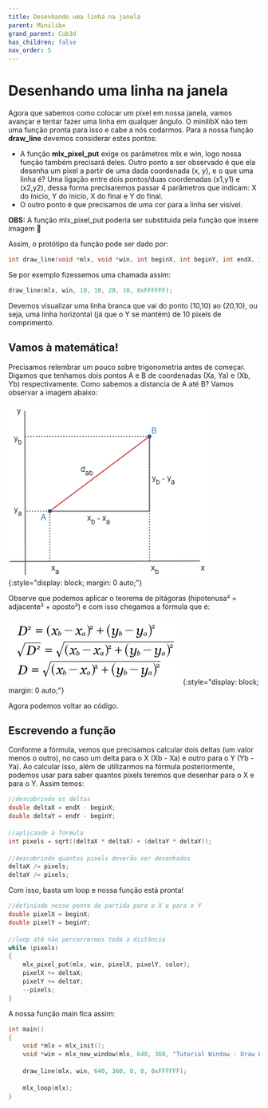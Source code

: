 ```yaml
---
title: Desenhando uma linha na janela
parent: Minilibx
grand_parent: Cub3d
has_children: false
nav_order: 5
---
```


# Desenhando uma linha na janela

Agora que sabemos como colocar um pixel em nossa janela, vamos avançar e tentar fazer uma linha em qualquer ângulo. O minilibX não tem uma função pronta para isso e cabe a nós codarmos. Para a nossa função **draw_line** devemos considerar estes pontos:

- A função **mlx_pixel_put** exige os parâmetros mlx e win, logo nossa função também precisará deles. Outro ponto a ser observado é que ela desenha um pixel a partir de uma dada coordenada (x, y), e o que uma linha é? Uma ligação entre dois pontos/duas coordenadas (x1,y1) e (x2,y2), dessa forma precisaremos passar 4 parâmetros que indicam: X do ínicio, Y do ínicio, X do final e Y do final.
- O outro ponto é que precisamos de uma cor para a linha ser visível.

**OBS:** A função mlx_pixel_put poderia ser substituida pela função que insere imagem :speak_no_evil:

Assim, o protótipo da função pode ser dado por:
```c
int draw_line(void *mlx, void *win, int beginX, int beginY, int endX, int endY,int color)
```

Se por exemplo fizessemos uma chamada assim:
```c
draw_line(mlx, win, 10, 10, 20, 10, 0xFFFFFF);
```
Devemos visualizar uma linha branca que vai do ponto (10,10) ao (20,10), ou seja, uma linha horizontal (já que o Y se mantém) de 10 pixels de comprimento.

## Vamos à matemática!
Precisamos relembrar um pouco sobre trigonometria antes de começar. Digamos que tenhamos dois pontos A e B de coordenadas (Xa, Ya) e (Xb, Yb) respectivamente. Como sabemos a distancia de A até B? Vamos observar a imagem abaixo:

![Distância entre dois pontos](images/doispontos.jpeg){:style="display: block; margin: 0 auto;"}

Observe que podemos aplicar o teorema de pitágoras (hipotenusa² = adjacente² + oposto²) e com isso chegamos a fórmula que é:

![Fórmula distância entre dois pontos](images/doispontos.webp){:style="display: block; margin: 0 auto;"}

Agora podemos voltar ao código.

## Escrevendo a função

Conforme a fórmula, vemos que precisamos calcular dois deltas (um valor menos o outro), no caso um delta para o X (Xb - Xa) e outro para o Y (Yb - Ya). Ao calcular isso, além de utilizarmos na fórmula posteriormente, podemos usar para saber quantos pixels teremos que desenhar para o X e para o Y. Assim temos:

```c
//descobrindo os deltas
double deltaX = endX - beginX;
double deltaY = endY - beginY;

//aplicando a fórmula
int pixels = sqrt((deltaX * deltaX) + (deltaY * deltaY));

//descobrindo quantos pixels deverão ser desenhados
deltaX /= pixels;
deltaY /= pixels;
```

Com isso, basta um loop e nossa função está pronta!

```c
//definindo nosso ponto de partida para o X e para o Y
double pixelX = beginX;
double pixelY = beginY;

//loop até não percorrermos toda a distância
while (pixels)
{
    mlx_pixel_put(mlx, win, pixelX, pixelY, color);
    pixelX += deltaX;
    pixelY += deltaY;
    --pixels;
}
```

A nossa função main fica assim:

```c
int main()
{
    void *mlx = mlx_init();
    void *win = mlx_new_window(mlx, 640, 360, "Tutorial Window - Draw Line");

    draw_line(mlx, win, 640, 360, 0, 0, 0xFFFFFF);

    mlx_loop(mlx);
}
```